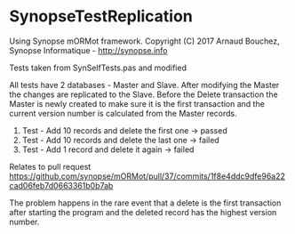 # SynopseTestReplication

Using Synopse mORMot framework. Copyright (C) 2017 Arnaud Bouchez, Synopse Informatique - http://synopse.info

Tests taken from SynSelfTests.pas and modified

All tests have 2 databases - Master and Slave. After modifying the Master the changes are replicated to the Slave. Before the Delete transaction the Master is newly created to make sure it is the first transaction and the current version number is calculated from the Master records.
1. Test - Add 10 records and delete the first one -> passed
2. Test - Add 10 records and delete the last one -> failed
3. Test - Add 1 record and delete it again -> failed

Relates to pull request https://github.com/synopse/mORMot/pull/37/commits/1f8e4ddc9dfe96a22cad06feb7d0663361b0b7ab

The problem happens in the rare event that a delete is the first transaction after starting the program and the deleted record has the highest version number.
